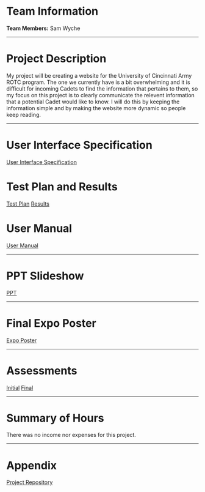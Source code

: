 # Team Information

**Team Members:** Sam Wyche

---

# Project Description

My project will be creating a website for the University of Cincinnati Army ROTC program. The one we currently have is a bit overwhelming and it is difficult for incoming Cadets to find the information that pertains to them, so my focus on this project is to clearly communicate the relevent information that a potential Cadet would like to know. I will do this by keeping the information simple and by making the website more dynamic so people keep reading.

---

# User Interface Specification

[User Interface Specification]()

# Test Plan and Results

[Test Plan]()
[Results]()


# User Manual

[User Manual]()

---

# PPT Slideshow

[PPT]()

---

# Final Expo Poster

[Expo Poster]()

---

# Assessments

[Initial]()
[Final]()

---

# Summary of Hours

There was no income nor expenses for this project.

---

# Appendix

[Project Repository](https://github.com/sam-wyche/army_rotc/tree/master)
